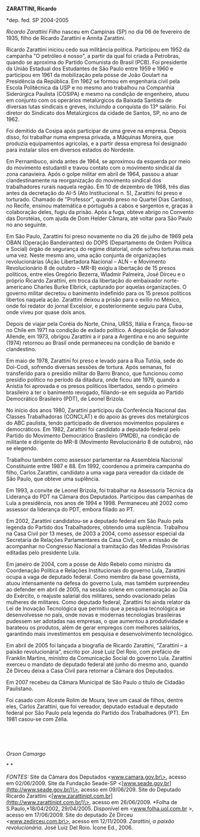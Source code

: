**ZARATTINI, Ricardo**

\*dep. fed. SP 2004-2005

*Ricardo Zarattini Filho* nasceu em Campinas (SP) no dia 06 de fevereiro
de 1935, filho de Ricardo Zarattini e Annita Zarattini.

Ricardo Zarattini iniciou cedo sua militância política. Participou em
1952 da campanha "O petróleo é nosso", a partir da qual foi criada a
Petrobras, quando se aproxima do Partido Comunista do Brasil (PCB). Foi
presidente da União Estadual dos Estudantes de São Paulo entre 1959 e
1960 e participou em 1961 da mobilização pela posse de João Goulart na
Presidência da República. Em 1962 se formou em engenharia civil pela
Escola Politécnica da USP e no mesmo ano trabalhou na Companhia
Siderúrgica Paulista (COSIPA) e mesmo na condição de engenheiro, atuou
em conjunto com os operários metalúrgicos da Baixada Santista de
diversas lutas sindicais e greves, incluindo a conquista do 13º salário.
Foi diretor do Sindicato dos Metalúrgicos da cidade de Santos, SP, no
ano de 1962.

Foi demitido da Cosipa após participar de uma greve na empresa. Depois
disso, foi trabalhar numa empresa privada, a Máquinas Moreira, que
produzia equipamentos agrícolas, e a partir dessa empresa foi designado
para instalar silos em diversos estados do Nordeste.

Em Pernambuco, ainda antes de 1964, se aproximou da esquerda por meio do
movimento estudantil e travou contato com o movimento sindical da zona
canavieira. Após o golpe militar em abril de 1964, passou a atuar
clandestinamente na reorganização do movimento sindical dos
trabalhadores rurais naquela região. Em 10 de dezembro de 1968, três
dias antes da decretação do AI-5 (Ato Institucional n. 5), Zarattini foi
preso e torturado. Chamado de "Professor", quando preso no Quartel Dias
Cardoso, no Recife, ensinou matemática e português a cabos e sargentos
e, graças à colaboração deles, fugiu da prisão. Após a fuga, obteve
abrigo no Convento das Dorotéias, com ajuda de Dom Helder Câmara, até
voltar para São Paulo no ano seguinte.

Em São Paulo, Zarattini foi preso novamente no dia 26 de julho de 1969
pela OBAN (Operação Bandeirantes) do DOPS (Departamento de Ordem
Política e Social) órgão de segurança do regime ditatorial, onde sofreu
torturas mais uma vez. Neste mesmo ano, uma ação conjunta de
organizações revolucionárias (Ação Libertadora Nacional – ALN – e
Movimento Revolucionário 8 de outubro – MR-8) exigiu a libertação de 15
presos políticos, entre eles Gregório Bezerra, Wladmir Palmeira, José
Dirceu e o próprio Ricardo Zarattini, em troca da libertação do
embaixador norte-americano Charles Burke Elbrick, capturado por aquelas
organizações. O governo militar decretou o banimento indefinido para os
15 presos políticos libertos naquela ação. Zarattini deixou a prisão
para o exílio no México, onde foi redator do jornal Excelsior, e
posteriormente seguiu para Cuba, onde viveu por quase dois anos.

Depois de viajar pela Coréia do Norte, China, URSS, Itália e França,
fixou-se no Chile em 1971 na condição de exilado político. A deposição
de Salvador Allende, em 1973, obrigou Zarattini a ir para a Argentina e
no ano seguinte (1974) retornou ao Brasil onde permaneceu na condição de
banido e clandestino.

Em maio de 1978, Zarattini foi preso e levado para a Rua Tutóia, sede do
Doi-Codi, sofrendo diversas sessões de tortura. Após semanas, foi
transferido para o presídio militar do Barro Branco, que funcionou como
presídio político no período da ditadura, onde ficou até 1979, quando a
Anistia foi aprovada e os presos políticos libertados, sendo o primeiro
brasileiro a ter o banimento revogado, filiando-se em seguida ao Partido
Democrático Brasileiro (PDT), de Leonel Brizola.

No início dos anos 1980, Zarattini participou da Conferência Nacional
das Classes Trabalhadoras (CONCLAT) e do apoio às greves dos
metalúrgicos do ABC paulista, tendo participado de diversos movimentos
populares e democráticos. Em 1982, Zarattini foi candidato a deputado
federal pelo Partido do Movimento Democrático Brasileiro (PMDB), na
condição de militante e dirigente do MR-8 (Movimento Revolucionário 8 de
outubro), não se elegendo.

Trabalhou também como assessor parlamentar na Assembleia Nacional
Constituinte entre 1987 e 88. Em 1992, coordenou a primeira campanha do
filho, Carlos Zarattini, candidato a uma vaga para vereador da cidade de
São Paulo, que obteve uma suplência.

Em 1993, a convite de Leonel Brizola, foi trabalhar na Assessoria
Técnica da Liderança do PDT na Câmara dos Deputados. Participou das
campanhas de Lula a presidência, nos anos de 1994 e 1998. Permaneceu até
2002 como assessor da liderança do PDT, embora filiado ao PT.

Em 2002, Zarattini candidatou-se a deputado federal em São Paulo pela
legenda do Partido dos Trabalhadores, obtendo uma suplência. Trabalhou
na Casa Civil por 13 meses, de 2003 a 2004, como assessor especial da
Secretaria de Relações Parlamentares da Casa Civil, com a missão de
acompanhar no Congresso Nacional a tramitação das Medidas Provisórias
editadas pelo presidente Lula.

Em janeiro de 2004, com a posse de Aldo Rebelo como ministro da
Coordenação Política e Relações Institucionais do governo Lula,
Zarattini ocupa a vaga de deputado federal. Como membro da base
governista, atuou intensamente na defesa do governo Lula, mas também
surpreendeu ao defender em abril de 2005, na sessão solene em
comemoração ao Dia do Exército, o reajuste salarial dos militares, sendo
ovacionado pelas mulheres de militares. Como deputado federal, Zarattini
foi ainda relator da Lei de Inovação Tecnológica que permitiu que a
pesquisa tecnológica se desenvolvesse no país, onde novas e modernas
tecnologias brasileiras pudessem ser adotadas nas empresas, o que
aumentou a produtividade e barateou os produtos, além de gerar empregos
com melhores salários, garantindo mais investimentos em pesquisa e
desenvolvimento tecnológico.

Em abril de 2005 foi lançada a biografia de Ricardo Zarattini,
“Zarattini – a paixão revolucionária”, escrito por José Luiz Del Roio,
com prefácio de Franklin Martins, ministro da Comunicação Social do
governo Lula. Zarattini exerceu o mandato de deputado federal até junho
do mesmo ano, quando Zé Dirceu deixa a Casa Civil para retornar a Câmara
dos Deputados.

Em 2007 recebeu da Câmara Municipal de São Paulo o título de Cidadão
Paulistano.

Foi casado com Alceste Rolim de Moura, teve um casal de filhos, dentre
eles, Carlos Zarattini, que foi vereador, deputado estadual e deputado
federal por São Paulo pela legenda do Partido dos Trabalhadores (PT). Em
1981 casou-se com Zélia.

 

 

*Orson Camargo*

* *

*FONTES:* Site da Câmara dos Deputados \<www.camara.gov.br\>, acesso em
02/06/2009. Site da Fundação Seade-SP
\<[www.seade.gov.br](http://www.seade.gov.br/)\>, acesso em 09/06/209.
Site do Deputado Ricardo Zarattini
\<[www.zarattinipt.com.br](http://www.zarattinipt.com.br/)\>, acesso em
26/06/2009. *Folha de S.Paulo,*18/04/2002, 29/04/2005. Disponível em
\<www.folha.uol.com.br \>, acesso em 17/06/2009. Site do deputado Zé
Dirceu \<www.zedirceu.com.br\>, acesso em 12/11/2009. *Zarattini, a
paixão revolucionária*. José Luiz Del Roio. Ícone Ed., 2006.

 

 
